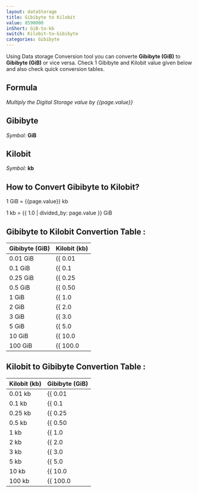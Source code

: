 ```yaml
---
layout: dataStorage
title: Gibibyte to Kilobit
value: 8590000
inShort: GiB-to-kb
switch: Kilobit-to-Gibibyte
categories: Gibibyte
---
```


Using Data storage Conversion tool you can converte **Gibibyte (GiB)** to **Gibibyte (GiB)** or vice versa. Check 1 Gibibyte and Kilobit value given below and also check quick conversion tables.

## Formula
*Multiply the Digital Storage value by {{page.value}}*

## Gibibyte
*Symbol:* **GiB**

## Kilobit
*Symbol:* **kb**

## How to Convert Gibibyte to Kilobit?

1 GiB = {{page.value}} kb

1 kb = {{ 1.0 | divided_by: page.value }} GiB


## Gibibyte to Kilobit Convertion Table :

| Gibibyte (GiB) | Kilobit (kb) |
| ---- | ---- |
| 0.01 GiB | {{ 0.01 | times: page.value }} kb |
| 0.1 GiB | {{ 0.1 | times: page.value }} kb |
| 0.25 GiB | {{ 0.25 | times: page.value }} kb |
| 0.5 GiB | {{ 0.50 | times: page.value }} kb |
| 1 GiB | {{ 1.0 | times: page.value }} kb |
| 2 GiB | {{ 2.0 | times: page.value }} kb |
| 3 GiB | {{ 3.0 | times: page.value }} kb |
| 5 GiB | {{ 5.0 | times: page.value }} kb |
| 10 GiB | {{ 10.0 | times: page.value }} kb |
| 100 GiB | {{ 100.0 | times: page.value }} kb |

## Kilobit to Gibibyte Convertion Table :

| Kilobit (kb) | Gibibyte (GiB) |
| ---- | ---- |
| 0.01 kb | {{ 0.01 | divided_by: page.value }} GiB |
| 0.1 kb | {{ 0.1 | divided_by: page.value }} GiB |
| 0.25 kb | {{ 0.25 | divided_by: page.value }} GiB |
| 0.5 kb | {{ 0.50 | divided_by: page.value }} GiB |
| 1 kb | {{ 1.0 | divided_by: page.value }} GiB |
| 2 kb | {{ 2.0 | divided_by: page.value }} GiB |
| 3 kb | {{ 3.0 | divided_by: page.value }} GiB |
| 5 kb | {{ 5.0 | divided_by: page.value }} GiB |
| 10 kb | {{ 10.0 | divided_by: page.value }} GiB |
| 100 kb | {{ 100.0 | divided_by: page.value }} GiB |


<script>
document.getElementById('selectInput')[13].selected = true
document.getElementById('selectOutput')[2].selected = true
</script>
